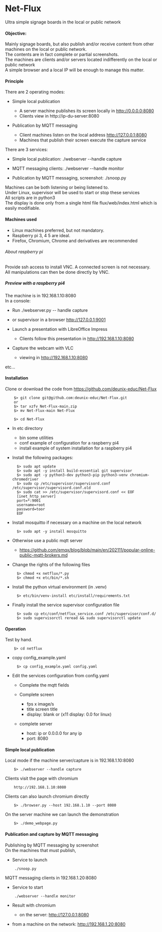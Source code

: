 # Net-Flux
Ultra simple signage boards in the local or public network

#### Objective:
Mainly signage boards, but also publish and/or receive content from other machines on the local or public network.<br>
The contents are in fact complete or partial screenshots.<br>
The machines are clients and/or servers located indifferently on the local or public network<br>
A simple browser and a local IP will be enough to manage this matter.

#### Principle
There are 2 operating modes:<br>

- Simple local publication
    - A server machine publishes its screen locally in http://0.0.0.0:8080
    - Clients view in http://ip-du-server:8080

- Publication by MQTT messaging
    - Client machines listen on the local address http://127.0.0.1:8080
    - Machines that publish their screen execute the capture service

There are 3 services:<br>
- Simple local publication: ./webserver --handle capture

- MQTT messaging clients: ./webserver --handle monitor

- Publication by MQTT messaging, screenshot: ./snoop.py

Machines can be both listening or being listened to.<br>
Under Linux, supervisor will be used to start or stop these services<br>
All scripts are in python3<br>
The display is done only from a single html file flux/web/index.html which is easily modifiable.

#### Machines used

 - Linux machines preferred, but not mandatory.
 - Raspberry pi 3, 4 5 are ideal.
 - Firefox, Chromium, Chrome and derivatives are recommended
 
###### About raspberry pi
Provide ssh access to install VNC. A connected screen is not necessary.<br>
All manipulations can then be done directly by VNC.

##### Preview with a raspberry pi4
The machine is in 192.168.1.10:8080<br>
In a console:<br>
 - Run ./webserver.py -- handle capture
 - or supervisor in a browser http://127.0.0.1:9001
 - Launch a presentation with LibreOffice Impress<br>
    - Clients follow this presentation in http://192.168.1.10:8080

 - Capture the webcam with VLC
    - viewing in http://192.168.1.10:8080<br>
    
etc...

#### Installation

Clone or download the code from https://github.com/deunix-educ/Net-Flux

        $> git clone git@github.com:deunix-educ/Net-Flux.git
        or
        $> tar xzfv Net-Flux-main.zip
        $> mv Net-Flux-main Net-Flux
        
        $> cd Net-Flux

- In etc directory
    - bin some utilities
    - conf example of configuration for a raspberry pi4
    - install example of system installation for a raspberry pi4

- Install the following packages:

        $> sudo apt update
        $> sudo apt -y install build-essential git supervisor
        $> sudo apt -y python3-dev python3-pip python3-venv chromium-chromedriver
        $> sudo cp /etc/supervisor/supervisord.conf /etc/supervisor/supervisord.conf.old
        $> sudo cat >> /etc/supervisor/supervisord.conf << EOF
        [inet_http_server]
        port=*:9001
        username=root
        password=toor
        EOF

- Install mosquitto if necessary on a machine on the local network

        $> sudo apt -y install mosquitto

- Otherwise use a public mqtt server

    - https://github.com/emqx/blog/blob/main/en/202111/popular-online-public-mqtt-brokers.md

- Change the rights of the following files

        $> chmod +x netflux/*.py
        $> chmod +x etc/bin/*.sh

- Install the python virtual environment (in .venv)

        $> etc/bin/venv-install etc/install/requirements.txt

- Finally install the service supervisor configuration file

        $> sudo cp etc/conf/netflux_service.conf /etc/supervisor/conf.d/
        $> sudo supervisorctl reread && sudo supervisorctl update

#### Operation
Test by hand.<br>

        $> cd netflux

- copy config_example.yaml

        $> cp config_example.yaml config.yaml

- Edit the services configuration from config.yaml

    - Complete the mqtt fields
    
    - Complete screen
        - fps x image/s
        - title screen title
        - display: blank or (x11 display: 0.0 for linux)
    
    - complete server
        - host: ip or 0.0.0.0 for any ip
        - port: 8080

#### Simple local publication
Local mode if the machine server/capture is in 192.168.1.10:8080<br>

        $> ./webserver --handle capture

Clients visit the page with chromium<br>

        http://192.168.1.10:8080

Clients can also launch chromium directly<br>
    
        $> ./browser.py --host 192.168.1.10 --port 8080

On the server machine we can launch the demonstration

        $> ./demo_webpage.py

#### Publication and capture by MQTT messaging

Publishing by MQTT messaging by screenshot<br>
On the machines that must publish,

 - Service to launch<br>

        ./snoop.py

MQTT messaging clients in 192.168.1.20:8080<br>

 - Service to start<br>

        ./webserver --handle monitor

 - Result with chromium<br>

    - on the server: http://127.0.0.1:8080
    
 - from a machine on the network: http://192.168.1.20:8080


